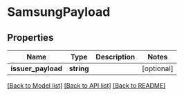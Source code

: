 # SamsungPayload

## Properties
Name | Type | Description | Notes
------------ | ------------- | ------------- | -------------
**issuer_payload** | **string** |  | [optional] 

[[Back to Model list]](../README.md#documentation-for-models) [[Back to API list]](../README.md#documentation-for-api-endpoints) [[Back to README]](../README.md)



